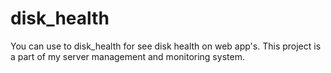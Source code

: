 # disk_health
You can use to disk_health for see disk health on web app's. This project is a part of my server management and monitoring system.
